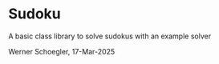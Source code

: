 # Sudoku

A basic class library to solve sudokus with an example solver

Werner Schoegler, 17-Mar-2025
